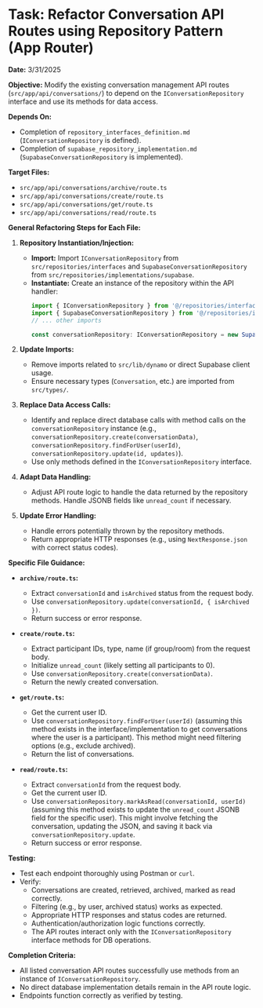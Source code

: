 # Task: Refactor Conversation API Routes using Repository Pattern (App Router)

**Date:** 3/31/2025

**Objective:** Modify the existing conversation management API routes (`src/app/api/conversations/`) to depend on the `IConversationRepository` interface and use its methods for data access.

**Depends On:**
*   Completion of `repository_interfaces_definition.md` (`IConversationRepository` is defined).
*   Completion of `supabase_repository_implementation.md` (`SupabaseConversationRepository` is implemented).

**Target Files:**

*   `src/app/api/conversations/archive/route.ts`
*   `src/app/api/conversations/create/route.ts`
*   `src/app/api/conversations/get/route.ts`
*   `src/app/api/conversations/read/route.ts`

**General Refactoring Steps for Each File:**

1.  **Repository Instantiation/Injection:**
    *   **Import:** Import `IConversationRepository` from `src/repositories/interfaces` and `SupabaseConversationRepository` from `src/repositories/implementations/supabase`.
    *   **Instantiate:** Create an instance of the repository within the API handler:
        ```typescript
        import { IConversationRepository } from '@/repositories/interfaces';
        import { SupabaseConversationRepository } from '@/repositories/implementations/supabase';
        // ... other imports

        const conversationRepository: IConversationRepository = new SupabaseConversationRepository();
        ```

2.  **Update Imports:**
    *   Remove imports related to `src/lib/dynamo` or direct Supabase client usage.
    *   Ensure necessary types (`Conversation`, etc.) are imported from `src/types/`.

3.  **Replace Data Access Calls:**
    *   Identify and replace direct database calls with method calls on the `conversationRepository` instance (e.g., `conversationRepository.create(conversationData)`, `conversationRepository.findForUser(userId)`, `conversationRepository.update(id, updates)`).
    *   Use only methods defined in the `IConversationRepository` interface.

4.  **Adapt Data Handling:**
    *   Adjust API route logic to handle the data returned by the repository methods. Handle JSONB fields like `unread_count` if necessary.

5.  **Update Error Handling:**
    *   Handle errors potentially thrown by the repository methods.
    *   Return appropriate HTTP responses (e.g., using `NextResponse.json` with correct status codes).

**Specific File Guidance:**

*   **`archive/route.ts`:**
    *   Extract `conversationId` and `isArchived` status from the request body.
    *   Use `conversationRepository.update(conversationId, { isArchived })`.
    *   Return success or error response.

*   **`create/route.ts`:**
    *   Extract participant IDs, type, name (if group/room) from the request body.
    *   Initialize `unread_count` (likely setting all participants to 0).
    *   Use `conversationRepository.create(conversationData)`.
    *   Return the newly created conversation.

*   **`get/route.ts`:**
    *   Get the current user ID.
    *   Use `conversationRepository.findForUser(userId)` (assuming this method exists in the interface/implementation to get conversations where the user is a participant). This method might need filtering options (e.g., exclude archived).
    *   Return the list of conversations.

*   **`read/route.ts`:**
    *   Extract `conversationId` from the request body.
    *   Get the current user ID.
    *   Use `conversationRepository.markAsRead(conversationId, userId)` (assuming this method exists to update the `unread_count` JSONB field for the specific user). This might involve fetching the conversation, updating the JSON, and saving it back via `conversationRepository.update`.
    *   Return success or error response.

**Testing:**

*   Test each endpoint thoroughly using Postman or `curl`.
*   Verify:
    *   Conversations are created, retrieved, archived, marked as read correctly.
    *   Filtering (e.g., by user, archived status) works as expected.
    *   Appropriate HTTP responses and status codes are returned.
    *   Authentication/authorization logic functions correctly.
    *   The API routes interact only with the `IConversationRepository` interface methods for DB operations.

**Completion Criteria:**
*   All listed conversation API routes successfully use methods from an instance of `IConversationRepository`.
*   No direct database implementation details remain in the API route logic.
*   Endpoints function correctly as verified by testing.
